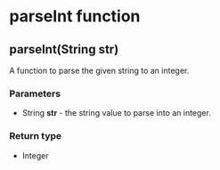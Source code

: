parseInt function
=================
parseInt(String **str**)
------------------------

A function to parse the given string to an integer.

### Parameters

- String **str** - the string value to parse into an integer.

### Return type

- Integer



